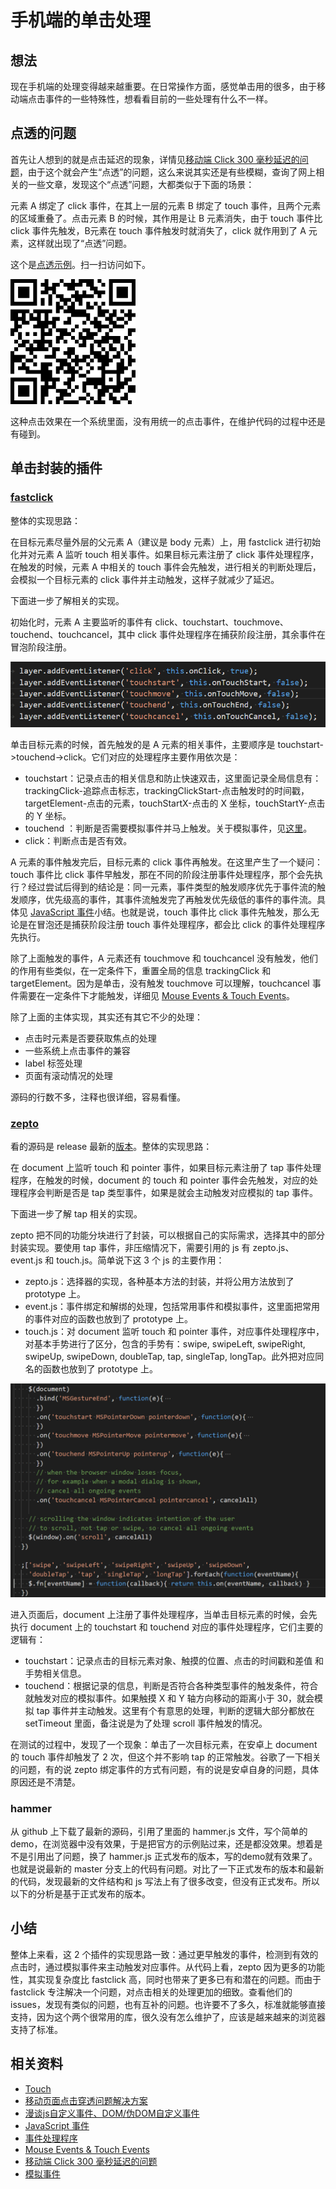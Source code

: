 # 手机端的单击处理
## 想法
现在手机端的处理变得越来越重要。在日常操作方面，感觉单击用的很多，由于移动端点击事件的一些特殊性，想看看目前的一些处理有什么不一样。

## 点透的问题
首先让人想到的就是点击延迟的现象，详情见[移动端 Click 300 毫秒延迟的问题][url-segment-8]，由于这个就会产生“点透”的问题，这么来说其实还是有些模糊，查询了网上相关的一些文章，发现这个“点透”问题，大都类似于下面的场景：

元素 A 绑定了 click 事件，在其上一层的元素 B 绑定了 touch 事件，且两个元素的区域重叠了。点击元素 B 的时候，其作用是让 B 元素消失，由于 touch 事件比 click 事件先触发，B元素在 touch 事件触发时就消失了，click 就作用到了 A 元素，这样就出现了“点透”问题。

这个是[点透示例][url-click-penetrate]。扫一扫访问如下。

![qrcode-penetrate][url-images-qrcode-penetrate]

这种点击效果在一个系统里面，没有用统一的点击事件，在维护代码的过程中还是有碰到。
## 单击封装的插件
### [fastclick][url-github-fastclick]
整体的实现思路：

在目标元素尽量外层的父元素 A（建议是 body 元素）上，用 fastclick 进行初始化并对元素 A 监听 touch 相关事件。如果目标元素注册了 click 事件处理程序，在触发的时候，元素 A 中相关的 touch 事件会先触发，进行相关的判断处理后，会模拟一个目标元素的 click 事件并主动触发，这样子就减少了延迟。

下面进一步了解相关的实现。

初始化时，元素 A 主要监听的事件有 click、touchstart、touchmove、touchend、touchcancel，其中 click 事件处理程序在捕获阶段注册，其余事件在冒泡阶段注册。

![19-fastclick-main-event][url-images-fastclick-main-event]

单击目标元素的时候，首先触发的是 A 元素的相关事件，主要顺序是 touchstart->touchend->click。它们对应的处理程序主要作用依次是：
- touchstart：记录点击的相关信息和防止快速双击，这里面记录全局信息有：trackingClick-追踪点击标志，trackingClickStart-点击触发时的时间戳，targetElement-点击的元素，touchStartX-点击的 X 坐标，touchStartY-点击的 Y 坐标。
- touchend ：判断是否需要模拟事件并马上触发。关于模拟事件，见[这里][url-segment-11]。
- click：判断点击是否有效。

A 元素的事件触发完后，目标元素的 click 事件再触发。在这里产生了一个疑问：touch 事件比 click 事件早触发，那在不同的阶段注册事件处理程序，那个会先执行？经过尝试后得到的结论是：同一元素，事件类型的触发顺序优先于事件流的触发顺序，优先级高的事件，其事件流触发完了再触发优先级低的事件的事件流。具体见 [JavaScript 事件][url-blog-14]小结。也就是说，touch 事件比 click 事件先触发，那么无论是在冒泡还是捕获阶段注册 touch 事件处理程序，都会比 click 的事件处理程序先执行。

除了上面触发的事件，A 元素还有 touchmove 和 touchcancel 没有触发，他们的作用有些类似，在一定条件下，重置全局的信息 trackingClick 和 targetElement。因为是单击，没有触发 touchmove 可以理解，touchcancel 事件需要在一定条件下才能触发，详细见 [Mouse Events & Touch Events][url-blog-15]。

除了上面的主体实现，其实还有其它不少的处理：
- 点击时元素是否要获取焦点的处理
- 一些系统上点击事件的兼容
- label 标签处理
- 页面有滚动情况的处理

源码的行数不多，注释也很详细，容易看懂。

### [zepto][url-github-zepto]
看的源码是 release 最新的[版本][url-zepto-release]。整体的实现思路：

在 document 上监听 touch 和 pointer 事件，如果目标元素注册了 tap 事件处理程序，在触发的时候，document 的 touch 和 pointer 事件会先触发，对应的处理程序会判断是否是 tap 类型事件，如果是就会主动触发对应模拟的 tap 事件。

下面进一步了解 tap 相关的实现。

zepto 把不同的功能分块进行了封装，可以根据自己的实际需求，选择其中的部分封装实现。要使用 tap 事件，非压缩情况下，需要引用的 js 有 zepto.js、event.js 和 touch.js。简单说下这 3 个 js 的主要作用：
- zepto.js：选择器的实现，各种基本方法的封装，并将公用方法放到了 prototype 上。
- event.js：事件绑定和解绑的处理，包括常用事件和模拟事件，这里面把常用的事件对应的函数也放到了 prototype 上。
- touch.js：对 document 监听 touch 和 pointer 事件，对应事件处理程序中，对基本手势进行了区分，包含的手势有：swipe, swipeLeft, swipeRight, swipeUp, swipeDown, doubleTap, tap, singleTap, longTap。此外把对应同名的函数也放到了 prototype 上。

![19-zepto][url-19-zepto]

进入页面后，document 上注册了事件处理程序，当单击目标元素的时候，会先执行 document 上的 touchstart 和 touchend 对应的事件处理程序，它们主要的逻辑有：
- touchstart：记录点击的目标元素对象、触摸的位置、点击的时间戳和差值 和手势相关信息。
- touchend：根据记录的信息，判断是否符合各种类型事件的触发条件，符合就触发对应的模拟事件。如果触摸 X 和 Y 轴方向移动的距离小于 30，就会模拟 tap 事件并主动触发。这里有个有意思的处理，判断的逻辑大部分都放在 setTimeout 里面，备注说是为了处理 scroll 事件触发的情况。

在测试的过程中，发现了一个现象：单击了一次目标元素，在安卓上 document 的 touch 事件却触发了 2 次，但这个并不影响 tap 的正常触发。谷歌了一下相关的问题，有的说 zepto 绑定事件的方式有问题，有的说是安卓自身的问题，具体原因还是不清楚。

### hammer
从 github 上下载了最新的源码，引用了里面的 hammer.js 文件，写个简单的demo，在浏览器中没有效果，于是把官方的示例贴过来，还是都没效果。想着是不是引用出了问题，换了 hammer.js 正式发布的版本，写的demo就有效果了。也就是说最新的 master 分支上的代码有问题。对比了一下正式发布的版本和最新的代码，发现最新的文件结构和 js 写法上有了很多改变，但没有正式发布。所以以下的分析是基于正式发布的版本。

## 小结
整体上来看，这 2 个插件的实现思路一致：通过更早触发的事件，检测到有效的点击时，通过模拟事件来主动触发对应事件。从代码上看，zepto 因为更多的功能性，其实现复杂度比 fastclick 高，同时也带来了更多已有和潜在的问题。而由于 fastclick 专注解决一个问题，对点击相关的处理更加的细致。查看他们的 issues，发现有类似的问题，也有互补的问题。也许要不了多久，标准就能够直接支持，因为这个两个很常用的库，很久没有怎么维护了，应该是越来越来的浏览器支持了标准。



## 相关资料
- [Touch][url-docs-touch]
- [移动页面点击穿透问题解决方案][url-docs-blog1]
- [漫谈js自定义事件、DOM/伪DOM自定义事件][url-docs-blog2]
- [JavaScript 事件](https://github.com/XXHolic/blog/issues/14)
- [事件处理程序](https://github.com/XXHolic/blog/issues/18)
- [Mouse Events & Touch Events](https://github.com/XXHolic/blog/issues/15)
- [移动端 Click 300 毫秒延迟的问题](https://github.com/XXHolic/segment/issues/8)
- [模拟事件](https://github.com/XXHolic/segment/issues/11)

[url-base]:https://xxholic.github.io/blog/draft

<!-- 点透的问题 -->
[url-segment-8]:https://github.com/XXHolic/segment/issues/8
[url-click-penetrate]:https://xxholic.github.io/lab/lab-js/19/click-penetrate.html
[url-images-qrcode-penetrate]:./images/19/qrcode-penetrate.png
[url-images-fastclick-main-event]:./images/19/19-fastclick-main-event.png
[url-19-zepto]:./images/19/19-zepto.png

<!-- 单击封装的插件 -->
[url-github-fastclick]:https://github.com/ftlabs/fastclick
[url-github-zepto]:https://github.com/madrobby/zepto
[url-zepto-release]:https://github.com/madrobby/zepto/releases
[url-segment-11]:https://github.com/XXHolic/segment/issues/11
[url-blog-14]:https://github.com/XXHolic/blog/issues/14
[url-blog-15]:https://github.com/XXHolic/blog/issues/15

<!-- 相关资料 -->
[url-docs-touch]:https://developer.mozilla.org/en-US/docs/Web/API/Touch
[url-docs-blog1]:http://www.ayqy.net/blog/%E7%A7%BB%E5%8A%A8%E9%A1%B5%E9%9D%A2%E7%82%B9%E5%87%BB%E7%A9%BF%E9%80%8F%E9%97%AE%E9%A2%98%E8%A7%A3%E5%86%B3%E6%96%B9%E6%A1%88/
[url-docs-blog2]:https://www.zhangxinxu.com/wordpress/2012/04/js-dom%E8%87%AA%E5%AE%9A%E4%B9%89%E4%BA%8B%E4%BB%B6/